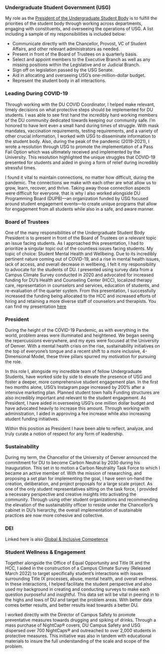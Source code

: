 ### Undergraduate Student Government (USG)

My role as the [President of the Undergraduate Student Body](https://duclarion.com/2021/04/keanan-anderson-and-mason-estes-run-for-usg-president-and-vice-president/) is to fulfill the priorities of the student body through working across departments, engaging with constituents, and overseeing the operations of USG. 
A list including a sample of my responsibilities is included below:
-	Communicate directly with the Chancellor, Provost, VC of Student Affairs, and other relevant administrators as needed.
-	Present in front of the Board of Trustees on a quarterly basis.
-	Select and appoint members to the Executive Branch as well as any missing positions within the Legislative and or Judicial Branch.
-	Sign off on legislation passed by the USG Senate.
-	Aid in allocating and overseeing USG’s one-million-dollar budget.
-	Represent the student body in all interactions.

### Leading During COVID-19

Through working with the DU COVID Coordinator, I helped make relevant, timely decisions on what protective steps should be implemented for DU students. I was able to see first hand the incredibly hard working members of the DU community dedicated towards keeping our community safe. I’m honored to have lent even a small hand during times of struggle. With mask mandates, vaccination requirements, testing requirements, and a variety of other crucial information, I worked with USG to disseminate information to the student body. Also, during the peak of the pandemic (2019-2021), I wrote a resolution through USG to promote the implementation of a Pass Fail Option which was ultimately received and implemented by the University. This resolution highlighted the unique struggles that COVID-19 presented for students and aided in giving a form of relief during incredibly stressful times. 

I found it vital to maintain connections, no matter how difficult, during the pandemic. The connections we make with each other are what allow us to grow, learn, recover, and thrive. Taking away those connection aspects were difficult for everyone, that is why I also worked alongside DU Programming Board (DUPB)—an organization funded by USG focused around student engagement events—to create unique programs that allow for engagement from all students while also in a safe, and aware manner. 

### Board of Trustees

One of the many responsibilities of the Undergraduate Student Body President is to present in front of the Board of Trustees on a relevant topic an issue facing students. As I approached this presentation, I had to prioritize a singular topic out of the countless issues facing students. My topic of choice: Student Mental Health and Wellbeing. Due to its incredibly pertinent nature coming out of COVID-19, and a rise in mental health issues, lack of access, and overall decrease in wellbeing, I felt it my responsibility to advocate for the students of DU. I presented using survey data from a Campus Climate Survey conducted in 2020 and advocated for increased funding for DU’s Health and Counseling Center (HCC), localized therapy care, representation in counselors and services, education of students, and re-evaluation of the quarter system. 
From this presentation, I successfully increased the funding being allocated to the HCC and increased efforts of hiring and retaining a more diverse staff of counselors and therapists. 
You can find my presentation [here](/BoT%Student%Wellbeing.pptx)


### President


During the height of the COVID-19 Pandemic, as with everything in the world, problem areas were illuminated and heightened. We began seeing the repercussions everywhere, and my eyes were focused at the University of Denver. With a mental health crisis on the rise, sustainability initiatives on the top of everyone’s tongue and a recent shift to a more inclusive, 4-Dimensional Model, these three pillars spurred my motivation for pursuing the role. 

In this role I, alongside my incredible team of fellow Undergraduate Students, have worked side by side to elevate the presence of USG and foster a deeper, more comprehensive student engagement plan. In the first two months alone, USG’s Instagram page increased by 200% after a intensive marketing plan. Planned student town halls 
Funding structures are also incredibly important and relevant to the student engagement. As President, I have aided in overseeing USG’s one million dollar budget and have advocated heavily to increase this amount. Through working with administration, I aided in approving a fee increase while also increasing student funding initiatives. 

Within this position as President I have been able to reflect, analyze, and truly curate a notion of respect for any form of leadership. 

### Sustainability

During my term, the Chancellor of the University of Denver announced the commitment for DU to become Carbon Neutral by 2030 during his Inauguration. This set in to motion a Carbon Neutrality Task Force to which I became an active member of. With the mission of researching, and proposing a set plan for implementing the goal, I have seen on-hand the creation, deliberation, and project proposals for a large scale project. As one of the only student representatives sitting on the task force, I provided a necessary perspective and creative insights into activating the community. Through using other student organizations and recommending the elevation of the sustainability officer to reside under the Chancellor’s cabinet in DU’s hierarchy, the overall implementation of sustainable practices are now more cohesive and collective. 

### DEI

Linked here is also 
[Global & Inclusive Competence](../GlobalExperience/)

### Student Wellness & Engagement

Together alongside the Office of Equal Opportunity and Title IX and the HCC, I aided in the construction of a Campus Climate Survey (Released March 2022) to target specifically student’s interactions with issues surrounding Title IX processes, abuse, mental health, and overall wellness. In these interactions, I helped facilitate the student perspective and also used my background in creating and conducting surveys to make each question purposeful and insightful. This data set will be vital in peering in to the highs and lows of DU and target the problem areas. With better data comes better results, and better results lead towards a better DU.

I worked directly with the Director of Campus Safety to promote preventative measures towards drugging and spiking of drinks. Through a mass purchase of NightCap® covers, DU Campus Safety and USG dispersed over 700 NightCaps® and outreached to over 2,000 students in protective measures. This initiative was also in tandem with educational materials to insure the full understanding of the scale and scope of the problem. 
